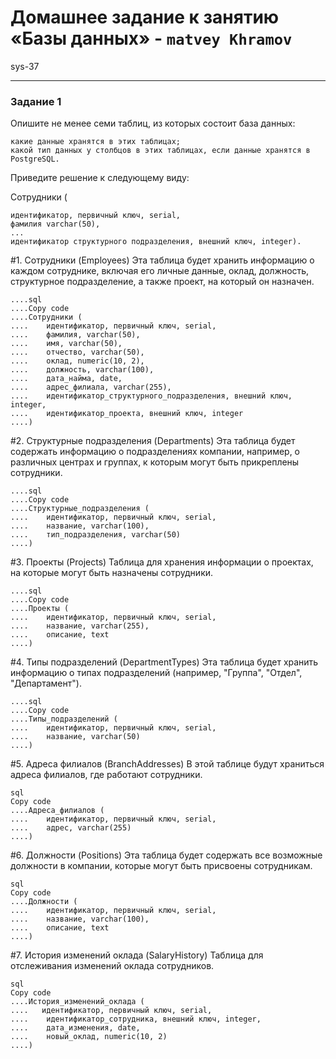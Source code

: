 # Домашнее задание к занятию «Базы данных» - `matvey Khramov`  
sys-37

---

### Задание 1

Опишите не менее семи таблиц, из которых состоит база данных:

    какие данные хранятся в этих таблицах;
    какой тип данных у столбцов в этих таблицах, если данные хранятся в PostgreSQL.

Приведите решение к следующему виду:

Сотрудники (

    идентификатор, первичный ключ, serial,
    фамилия varchar(50),
    ...
    идентификатор структурного подразделения, внешний ключ, integer).



#1. Сотрудники (Employees)
Эта таблица будет хранить информацию о каждом сотруднике, включая его личные данные, оклад, должность, структурное подразделение, а также проект, на который он назначен.
```
....sql
....Copy code
....Сотрудники (
....    идентификатор, первичный ключ, serial,
....    фамилия, varchar(50),
....    имя, varchar(50),
....    отчество, varchar(50),
....    оклад, numeric(10, 2),
....    должность, varchar(100),
....    дата_найма, date,
....    адрес_филиала, varchar(255),
....    идентификатор_структурного_подразделения, внешний ключ, integer,
....    идентификатор_проекта, внешний ключ, integer
....)
```
#2. Структурные подразделения (Departments)
Эта таблица будет содержать информацию о подразделениях компании, например, о различных центрах и группах, к которым могут быть прикреплены сотрудники.

```
....sql
....Copy code
....Структурные_подразделения (
....    идентификатор, первичный ключ, serial,
....    название, varchar(100),
....    тип_подразделения, varchar(50)
....)
```
#3. Проекты (Projects)
Таблица для хранения информации о проектах, на которые могут быть назначены сотрудники.
```
....sql
....Copy code
....Проекты (
....    идентификатор, первичный ключ, serial,
....    название, varchar(255),
....    описание, text
....)
```
#4. Типы подразделений (DepartmentTypes)
Эта таблица будет хранить информацию о типах подразделений (например, "Группа", "Отдел", "Департамент").
```
....sql
....Copy code
....Типы_подразделений (
....    идентификатор, первичный ключ, serial,
....    название, varchar(50)
....)
```
#5. Адреса филиалов (BranchAddresses)
В этой таблице будут храниться адреса филиалов, где работают сотрудники.
```
sql
Copy code
....Адреса_филиалов (
....    идентификатор, первичный ключ, serial,
....    адрес, varchar(255)
....)
```
#6. Должности (Positions)
Эта таблица будет содержать все возможные должности в компании, которые могут быть присвоены сотрудникам.
```
sql
Copy code
....Должности (
....    идентификатор, первичный ключ, serial,
....    название, varchar(100),
....    описание, text
....)
```
#7. История изменений оклада (SalaryHistory)
Таблица для отслеживания изменений оклада сотрудников.
```
sql
Copy code
....История_изменений_оклада (
....   идентификатор, первичный ключ, serial,
....    идентификатор_сотрудника, внешний ключ, integer,
....    дата_изменения, date,
....    новый_оклад, numeric(10, 2)
....)
```
